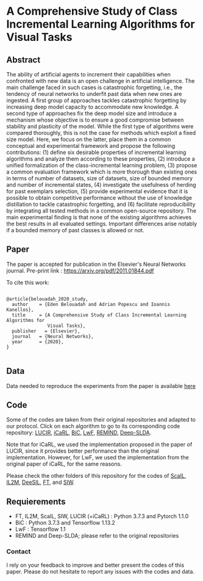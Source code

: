 # A Comprehensive Study of Class Incremental Learning Algorithms for Visual Tasks
## Abstract
The ability of artificial agents to increment their capabilities when confronted with new data is an open challenge in artificial intelligence. The main challenge faced in such cases is catastrophic forgetting, i.e., the tendency of neural networks to underfit past data when new ones are ingested. A first group of approaches tackles catastrophic forgetting by increasing deep model capacity to accommodate new knowledge. A second type of approaches fix the deep model size and introduce a mechanism whose objective is to ensure a good compromise between stability and plasticity of the model. While the first type of algorithms were compared thoroughly, this is not the case for methods which exploit a fixed size model.
Here, we focus on the latter, place them in a common conceptual and experimental framework and propose the following contributions: (1) define six desirable properties of incremental learning algorithms and analyze them according to these properties, (2) introduce a unified formalization of the class-incremental learning problem, (3) propose a common evaluation framework which is more thorough than existing ones in terms of number of datasets, size of datasets, size of bounded memory and number of incremental states, (4) investigate the usefulness of herding for past exemplars selection, (5) provide experimental evidence that it is possible to obtain competitive performance without the use of knowledge distillation to tackle catastrophic forgetting, and (6) facilitate reproducibility by integrating all tested methods in a common open-source repository. The main experimental finding is that none of the existing algorithms achieves the best results in all evaluated settings. Important differences arise notably if a bounded memory of past classes is allowed or not. 


## Paper
The paper is accepted for publication in the Elsevier's Neural Networks journal. Pre-print link : https://arxiv.org/pdf/2011.01844.pdf

To cite this work:

```

@article{belouadah_2020_study,
  author    = {Eden Belouadah and Adrian Popescu and Ioannis Kanellos},
  title     = {A Comprehensive Study of Class Incremental Learning Algorithms for
               Visual Tasks},
  publisher   = {Elsevier},
  journal   = {Neural Networks},
  year      = {2020},
}


```

## Data
Data needed to reproduce the experiments from the paper is available [here](https://drive.google.com/drive/folders/1lSxH3BRnuDjQBYG46wcw6HptUrkSfhS9?usp=sharing)


## Code 
Some of the codes are taken from their original repositories and adapted to our protocol. Click on each algorithm to go to its corresponding code repository: [LUCIR](https://github.com/hshustc/CVPR19_Incremental_Learning), [iCaRL](https://github.com/hshustc/CVPR19_Incremental_Learning), [BiC](https://github.com/wuyuebupt/LargeScaleIncrementalLearning), [LwF](https://github.com/srebuffi/iCaRL), [REMIND](https://github.com/tyler-hayes/REMIND), [Deep-SLDA](https://github.com/tyler-hayes/Deep_SLDA).

Note that for iCaRL, we used the implementation proposed in the paper of LUCIR, since it provides better performance than the original implementation. However, for LwF, we used the implementation from the original paper of iCaRL, for the same reasons.

Please check the other folders of this repository for the codes of [ScaIL](https://github.com/EdenBelouadah/class-incremental-learning/tree/master/scail), [IL2M](https://github.com/EdenBelouadah/class-incremental-learning/tree/master/il2m), [DeeSIL](https://github.com/EdenBelouadah/class-incremental-learning/tree/master/deesil), [FT](https://github.com/EdenBelouadah/class-incremental-learning/tree/master/scail), and [SIW](https://github.com/EdenBelouadah/class-incremental-learning/tree/master/siw).

## Requierements
* FT, IL2M, ScaIL, SIW, LUCIR (+iCaRL) : Python 3.7.3 and Pytorch 1.1.0 
* BiC :  Python 3.7.3 and Tensorflow 1.13.2
* LwF : Tensorflow 1.1
* REMIND and Deep-SLDA; please refer to the original repositories

### Contact
I rely on your feedback to improve and better present the codes of this paper. Please do not hesitate to report any issues with the codes and data.


